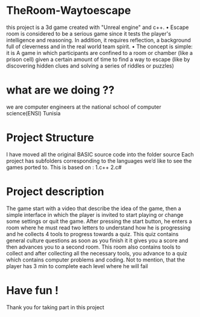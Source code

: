 # TheRoom-Waytoescape
this project is a 3d game created with "Unreal engine" and c++. • Escape room is considered to be a serious game since it tests the player's intelligence and reasoning. In addition, it requires reflection, a background full of cleverness and in the real world team spirit. • The concept is simple: it is A game in which participants are confined to a room or chamber (like a prison cell) given a certain amount of time to find a way to escape (like by discovering hidden clues and solving a series of riddles or puzzles)
# what are we doing ?? 
we are computer engineers at the national school of computer science(ENSI) Tunisia
# Project Structure 
I have moved all the original BASIC source code into the folder source
Each project has subfolders corresponding to the languages we’d like to see the games ported to. This is based on :
1.c++
2.c#
# Project description
The game start with a video that describe the idea of ​​the game, then a simple interface in which the player is invited to start playing or change some settings or quit the game. After pressing the start button, he enters a room where he must read two letters to understand how he is progressing and he collects 4 tools to progress towards a quiz. This quiz contains general culture questions as soon as you finish it it gives you a score and then advances you to a second room. This room also contains tools to collect and after collecting all the necessary tools, you advance to a quiz which contains computer problems and coding. Not to mention, that the player has 3 min to complete each level where he will fail
# Have fun !
Thank you for taking part in this project 
